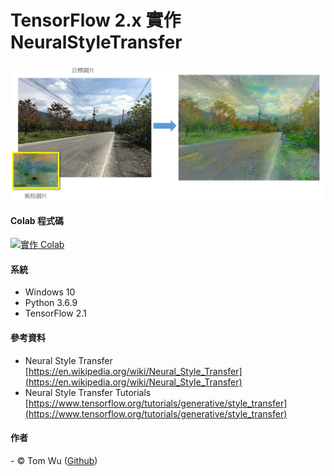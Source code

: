 # **TensorFlow 2.x** 實作 NeuralStyleTransfer 

![image](./%E7%A5%9E%E7%B6%93%E9%A2%A8%E6%A0%BC%E8%BD%89%E6%8F%9B.png)

#### **Colab 程式碼** <a href="https://colab.research.google.com/drive/1dFH6c8HUxF8-H5AqKW6JevTnPiVUpkVO">
<img src="https://img.shields.io/badge/%E5%AF%A6%E4%BD%9C-Colab-yellow.svg?style=popout-square" alt="實作 Colab"></a>  

#### 系統    
* Windows 10
* Python 3.6.9 
* TensorFlow 2.1

#### 參考資料
* Neural Style Transfer [https://en.wikipedia.org/wiki/Neural_Style_Transfer](https://en.wikipedia.org/wiki/Neural_Style_Transfer)  
* Neural Style Transfer Tutorials [https://www.tensorflow.org/tutorials/generative/style_transfer](https://www.tensorflow.org/tutorials/generative/style_transfer)

#### 作者
<span> - &copy; Tom Wu (<a href="https://github.com/YenLinWu">Github</a>) </span>  
